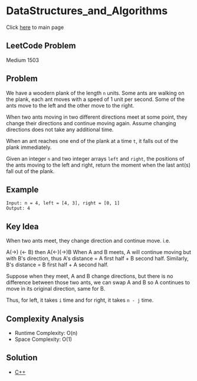 # DataStructures_and_Algorithms
Click [here](../../README.md) to main page

## LeetCode Problem
Medium 1503

## Problem
We have a woodern plank of the length `n` units. Some ants are walking on the plank, each ant moves with a speed of 1 unit per second. Some of the ants move to the left and the other move to the right.

When two ants moving in two different directions meet at some point, they change their directions and continue moving again. Assume changing directions does not take any additional time.

When an ant reaches one end of the plank at a time `t`, it falls out of the plank immediately.

Given an integer `n` and two integer arrays `left` and `right`, the positions of the ants moving to the left and right, return the moment when the last ant(s) fall out of the plank.

## Example
```
Input: n = 4, left = [4, 3], right = [0, 1]
Output: 4
```

## Key Idea
When two ants meet, they change direction and continue move. i.e.

A(->)   (<- B)
then
   A(<-)(->)B
When A and B meets, A will continue moving but with B's direction, thus A's distance = A first half + B second half. Similarly, B's distance = B first half + A second half.

Suppose when they meet, A and B change directions, but there is no difference between those two ants, we can swap A and B so A continues to move in its original direction, same for B.

Thus, for left, it takes `i` time and for right, it takes `n - j` time.

## Complexity Analysis
- Runtime Complexity: O(n)
- Space Complexity: O(1)

## Solution
- [C++](./solution.cpp)